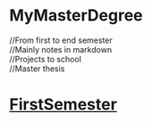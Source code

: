 # MyMasterDegree
//From first to end semester\
//Mainly notes in markdown\
//Projects to school\
//Master thesis
# [FirstSemester](https://github.com/Bezobsahu/MyMasterDegree/blob/main/FirstSemester.md)

